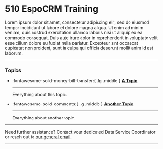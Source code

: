 # 510 EspoCRM Training


<!-- markdownlint-disable-next-line no-trailing-punctuation -->

Lorem ipsum dolor sit amet, consectetur adipiscing elit, sed do eiusmod tempor incididunt ut labore et dolore magna aliqua. Ut enim ad minim veniam, quis nostrud exercitation ullamco laboris nisi ut aliquip ex ea commodo consequat. Duis aute irure dolor in reprehenderit in voluptate velit esse cillum dolore eu fugiat nulla pariatur. Excepteur sint occaecat cupidatat non proident, sunt in culpa qui officia deserunt mollit anim id est laborum.

---
### Topics

<!-- markdownlint-disable -->
<div class="grid cards" markdown>

-   :fontawesome-solid-money-bill-transfer:{ .lg .middle } [__A Topic__](./topic1/index.md)

    ---

    Everything about this topic.


-   :fontawesome-solid-comments:{ .lg .middle } [__Another Topic__](./topic2/index.md)

    ---

    Everything about another topic.


</div>

<!-- markdownlint-enable -->


---

Need further assistance? Contact your dedicated Data Service Coordinator
or reach out to [our general email](mailto:support@510.global).

---
